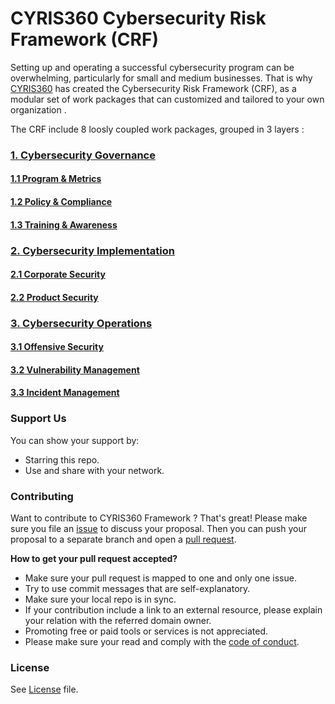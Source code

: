 # CYRIS360 Cybersecurity Risk Framework (CRF)

Setting up and operating a successful cybersecurity program can be overwhelming, particularly for small and medium businesses. That is why [CYRIS360](https://cyris360.com) has created the Cybersecurity Risk Framework (CRF), as a modular set of work packages that can customized and tailored to your own organization . 

The CRF include 8 loosly coupled work packages, grouped in 3 layers :

### [1. Cybersecurity Governance](/1-gov/README.md)
#### [1.1 Program & Metrics](/1-gov/1-1-program-and-metrics.md)
#### [1.2 Policy & Compliance](/1-gov/1-2-policy-and-compliance.md)
#### [1.3 Training & Awareness](/1-gov/1-3-training-and-awareness.md)
  
### [2. Cybersecurity Implementation](/2-imp/README.md)
#### [2.1 Corporate Security](/2-imp/2-1-corporate-security.md)
#### [2.2 Product Security](/2-imp/2-2-product-security.md)

### [3. Cybersecurity Operations](/3-ops/README.md)
#### [3.1 Offensive Security](/3-ops/3-1-offensive-security.md)
#### [3.2 Vulnerability Management](/3-ops/3-2-vulnerability-management.md)
#### [3.3 Incident Management](/3-ops/3-3-incident-management.md)

### Support Us
You can show your support by:
* Starring this repo.
* Use and share with your network.


### Contributing 
Want to contribute to CYRIS360 Framework ? That's great! 
Please make sure you file an [issue](https://github.com/cyris360/cyris360-framework/issues) to discuss your proposal. Then you can push your proposal to a separate branch and open a [pull request](https://github.com/cyris360/cyris360-framework/pulls).

**How to get your pull request accepted?**
* Make sure your pull request is mapped to one and only one issue.
* Try to use commit messages that are self-explanatory.
* Make sure your local repo is in sync.
* If your contribution include a link to an external resource, please explain your relation with the referred domain owner. 
* Promoting free or paid tools or services is not appreciated. 
* Please make sure your read and comply with the [code of conduct](CODE_OF_CONDUCT.md).

### License 
See [License](LICENSE) file.
